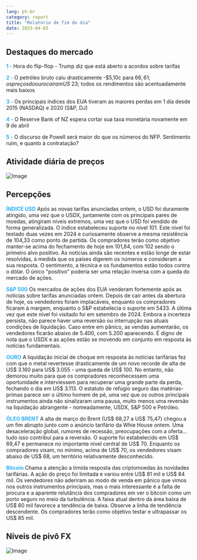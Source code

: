 ```yaml
---
lang: pt-br
category: report
title: "Relatório de fim do dia"
date: 2025-04-03
---
```



<h2>Destaques do mercado</h2>
<strong style="color: #2caef7;">1 - </strong> Hora do flip-flop - Trump diz que está aberto a acordos sobre tarifas

<strong style="color: #2caef7;">2 - </strong> O petróleo bruto caiu drasticamente -$5,10c para $66,61; os preços do ouro caíram US$ 23; todos os rendimentos são acentuadamente mais baixos

<strong style="color: #2caef7;">3 - </strong> Os principais índices dos EUA tiveram as maiores perdas em 1 dia desde 2015 (NASDAQ) e 2020 (S&P, DJ)

<strong style="color: #2caef7;">4 - </strong> O Reserve Bank of NZ espera cortar sua taxa monetária novamente em 9 de abril

<strong style="color: #2caef7;">5 - </strong> O discurso de Powell será maior do que os números do NFP. Sentimento ruim, e quanto à contratação?



<h2>Atividade diária de preços</h2>
<img src="https://markleighedu.github.io/img/Apr-2025/03-Apr-2025/price.jpg" alt="Image"/>

<h2>Percepções</h2>
<strong style="color: #2caef7;">ÍNDICE USD</strong> Após as novas tarifas anunciadas ontem, o USD foi duramente atingido, uma vez que o USDX, juntamente com os principais pares de moedas, atingiram níveis extremos, uma vez que o USD foi vendido de forma generalizada. O índice estabeleceu suporte no nível 101. Este nível foi testado duas vezes em 2024 e curiosamente observe a mesma resistência de 104,33 como ponto de partida. Os compradores terão como objetivo manter-se acima do fechamento de hoje em 101,84, com 102 sendo o primeiro alvo positivo. As notícias ainda são recentes e estão longe de estar resolvidas, à medida que os países digerem os números e consideram a sua resposta. O sentimento, a técnica e os fundamentos estão todos contra o dólar. O único "positivo" poderia ser uma relação inversa com a queda do mercado de ações.

<strong style="color: #2caef7;">S&P 500</strong> Os mercados de ações dos EUA venderam fortemente após as notícias sobre tarifas anunciadas ontem. Depois de cair antes da abertura de hoje, os vendedores foram implacáveis, enquanto os compradores ficaram à margem, enquanto o S&P estabelecia o suporte em 5433. A última vez que este nível foi visitado foi em setembro de 2024. Embora a incerteza persista, não parece haver uma reversão ou interrupção nas atuais condições de liquidação. Caso entre em pânico, as vendas aumentarão, os vendedores ficarão abaixo de 5.400, com 5.200 aparecendo. É digno de nota que o USDX e as ações estão se movendo em conjunto em resposta às notícias fundamentais.  

<strong style="color: #2caef7;">OURO</strong> A liquidação inicial de choque em resposta às notícias tarifárias fez com que o metal revertesse drasticamente de um novo recorde de alta de US$ 3.160 para US$ 3.055 - uma queda de US$ 100. No entanto, não demorou muito para que os compradores reconhecessem uma oportunidade e interviessem para recuperar uma grande parte da perda, fechando o dia em US$ 3.113. O estatuto de refúgio seguro das matérias-primas parece ser o último homem de pé, uma vez que os outros principais instrumentos ainda não sinalizaram uma pausa, muito menos uma reversão na liquidação abrangente - nomeadamente, USDX, S&P 500 e Petróleo.

<strong style="color: #2caef7;">ÓLEO BRENT</strong> A alta de março do Brent (US$ 68,27 a US$ 75,47) chegou a um fim abrupto junto com o anúncio tarifário da Whie House ontem. Uma desaceleração global, rumores de recessão, preocupações com a oferta... tudo isso contribui para a reversão. O suporte foi estabelecido em US$ 69,47 e permanece no importante nível central de US$ 70. Enquanto os compradores visam, no mínimo, acima de US$ 70, os vendedores visam abaixo de US$ 68, um território relativamente desconhecido. 

<strong style="color: #2caef7;">Bitcoin</strong> Chama a atenção a tímida resposta das criptomoedas às novidades tarifárias. A ação do preço foi limitada e variou entre US$ 81 mil e US$ 84 mil. Os vendedores não aderiram ao modo de venda em pânico que vimos nos outros instrumentos principais, mas o mais interessante é a falta de procura e a aparente relutância dos compradores em ver o bitcoin como um porto seguro no meio da turbulência. A faixa atual dentro da área baixa de US$ 80 mil favorece a tendência de baixa. Observe a linha de tendência descendente. Os compradores terão como objetivo testar e ultrapassar os US$ 85 mil.



<h2>Níveis de pivô FX</h2>
<img src="https://markleighedu.github.io/img/Apr-2025/03-Apr-2025/pivot.jpg" alt="Image"/>